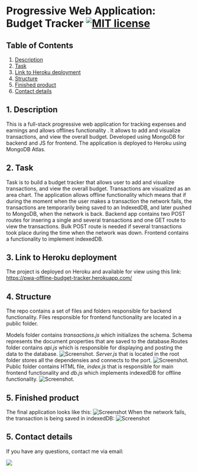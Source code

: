 # Progressive Web Application: Budget Tracker [![MIT license](https://img.shields.io/badge/License-GPLv3-blue.svg)](https://lbesson.mit-license.org/)


## Table of Contents
1. [ Description ](#desc)
2. [ Task ](#task)
3. [ Link to Heroku deployment ](#link)
4. [ Structure ](#structure)
5. [ Finished product ](#final)
6. [ Contact details ](#contact)


## 1. Description<a name="desc"></a>
This is a full-stack progressive web application for tracking expenses and earnings and allows offlines functionality . It allows to add and visualize transactions, and view the overall budget. Developed using MongoDB for backend and JS for frontend. The application is deployed to Heroku using MongoDB Atlas. 

## 2. Task<a name="task"></a>
Task is to build a budget tracker that allows user to add and visualize transactions, and view the overall budget. Transactions are visualized as an area chart. The application allows offline functionality which means that if during the moment when the user makes a transaction the network fails, the transactions are temporarily being saved to an IndexedDB, and later pushed to MongoDB, when the network is back.
Backend  app contains two POST routes for insering a single and several transactions and one GET route to view the transactions. Bulk POST route is needed if several transactions took place during the time when the network was down. Frontend contains a functionality to implement indexedDB.  

## 3. Link to Heroku deployment <a name="link"></a>
The project is deployed on Heroku and available for view using this link:
https://pwa-offline-budget-tracker.herokuapp.com/

## 4. Structure<a name="structure"></a>
The repo contains a set of files and folders responsible for backend functionality. Files responsible for frontend functionality are located in a public folder.

Models folder contains *transactions.js* which initializes the schema. Schema represents the document properties that are saved to the database.Routes folder contains *api.js* which is responsible for displaying and posting the data to the database. 
![Screenshot](./public/media/apiroutes.png).
*Server.js* that is located in the root folder stores all the dependensies and connects to the port.
![Screenshot](./public/media/server.png).
Public folder contains HTML file, *index.js* that is responsible for main frontend functionality and *db.js* which implements indexedDB for offline functionality.
![Screenshot](./public/media/db.png).

## 5. Finished product<a name="final"></a>
The final application looks like this:
![Screenshot](./public/media/final1.png)
When the network fails, the transaction is being saved in indexedDB:
![Screenshot](./public/media/final_off.png)
## 5. Contact details<a name="contact"></a>
If you have any questions, contact me via email: 

<a href="mailto:kathy.gomozova@gmail.com?"><img src="https://img.shields.io/badge/gmail-%23DD0031.svg?&style=for-the-badge&logo=gmail&logoColor=white"/></a>
